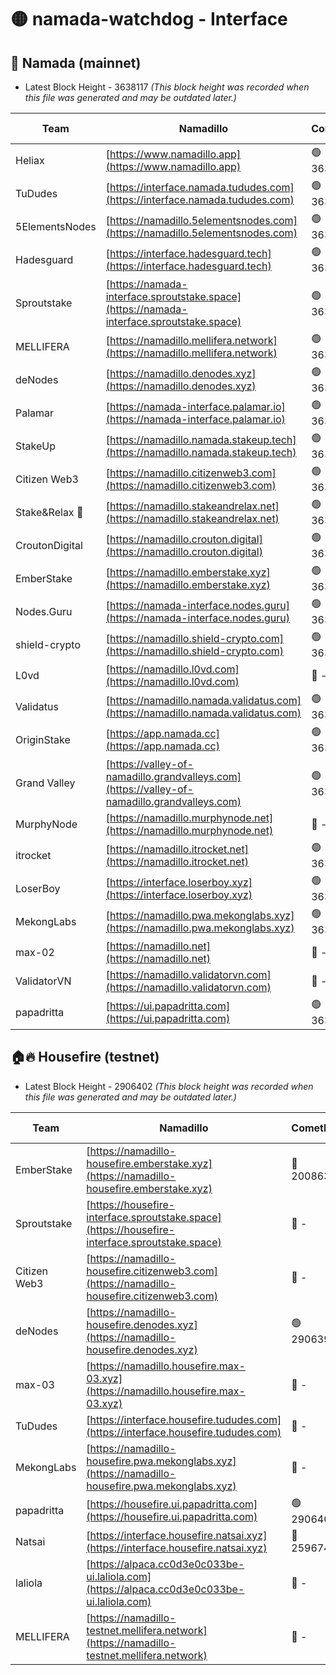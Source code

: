 # 🟡 namada-watchdog - Interface

## 🚀 Namada (mainnet)
- Latest Block Height - 3638117 *(This block height was recorded when this file was generated and may be outdated later.)*

| Team | Namadillo | CometBFT | Indexer | MASP Indexer |
|-|-|-|-|-|
| Heliax | [https://www.namadillo.app](https://www.namadillo.app) | 🟢 3638095 | 🟢 3638095 | 🟢 3638095 |
| TuDudes | [https://interface.namada.tududes.com](https://interface.namada.tududes.com) | 🟢 3638096 | 🟢 3638095 | 🟢 3638095 |
| 5ElementsNodes | [https://namadillo.5elementsnodes.com](https://namadillo.5elementsnodes.com) | 🟢 3638096 | 🟢 3638096 | 🟢 3638096 |
| Hadesguard | [https://interface.hadesguard.tech](https://interface.hadesguard.tech) | 🟢 3638097 | 🟢 3638095 | 🟢 3638096 |
| Sproutstake | [https://namada-interface.sproutstake.space](https://namada-interface.sproutstake.space) | 🟢 3638097 | 🟢 3638097 | 🟢 3638097 |
| MELLIFERA | [https://namadillo.mellifera.network](https://namadillo.mellifera.network) | 🟢 3638098 | 🟢 3638098 | 🟢 3638098 |
| deNodes | [https://namadillo.denodes.xyz](https://namadillo.denodes.xyz) | 🟢 3638099 | 🟢 3638099 | 🟢 3638099 |
| Palamar | [https://namada-interface.palamar.io](https://namada-interface.palamar.io) | 🟢 3638100 | 🟢 3638100 | 🟢 3638100 |
| StakeUp | [https://namadillo.namada.stakeup.tech](https://namadillo.namada.stakeup.tech) | 🟢 3638100 | 🟢 3638100 | 🟢 3638100 |
| Citizen Web3 | [https://namadillo.citizenweb3.com](https://namadillo.citizenweb3.com) | 🟢 3638101 | 🟢 3638101 | 🟢 3638101 |
| Stake&Relax 🦥 | [https://namadillo.stakeandrelax.net](https://namadillo.stakeandrelax.net) | 🟢 3638102 | 🟢 3638102 | 🟢 3638102 |
| CroutonDigital | [https://namadillo.crouton.digital](https://namadillo.crouton.digital) | 🟢 3638103 | 🟢 3638102 | 🟢 3638103 |
| EmberStake | [https://namadillo.emberstake.xyz](https://namadillo.emberstake.xyz) | 🟢 3638103 | 🟢 3638103 | 🟢 3638103 |
| Nodes.Guru | [https://namada-interface.nodes.guru](https://namada-interface.nodes.guru) | 🟢 3638104 | 🟢 3638104 | 🟢 3638104 |
| shield-crypto | [https://namadillo.shield-crypto.com](https://namadillo.shield-crypto.com) | 🟢 3638104 | 🟢 3638104 | 🟢 3638104 |
| L0vd | [https://namadillo.l0vd.com](https://namadillo.l0vd.com) | 🔴 - | 🔴 - | 🔴 - |
| Validatus | [https://namadillo.namada.validatus.com](https://namadillo.namada.validatus.com) | 🟢 3638107 | 🟢 3638107 | 🟢 3638107 |
| OriginStake | [https://app.namada.cc](https://app.namada.cc) | 🟢 3638108 | 🟢 3638108 | 🟢 3638108 |
| Grand Valley | [https://valley-of-namadillo.grandvalleys.com](https://valley-of-namadillo.grandvalleys.com) | 🟢 3638109 | 🟢 3638108 | 🟢 3638108 |
| MurphyNode | [https://namadillo.murphynode.net](https://namadillo.murphynode.net) | 🔴 - | 🔴 - | 🔴 - |
| itrocket | [https://namadillo.itrocket.net](https://namadillo.itrocket.net) | 🟢 3638111 | 🟢 3638111 | 🟢 3638111 |
| LoserBoy | [https://interface.loserboy.xyz](https://interface.loserboy.xyz) | 🟢 3638112 | 🟢 3638111 | 🟢 3638111 |
| MekongLabs | [https://namadillo.pwa.mekonglabs.xyz](https://namadillo.pwa.mekonglabs.xyz) | 🟢 3638112 | 🟢 3638112 | 🟢 3638112 |
| max-02 | [https://namadillo.net](https://namadillo.net) | 🔴 - | 🔴 - | 🔴 - |
| ValidatorVN | [https://namadillo.validatorvn.com](https://namadillo.validatorvn.com) | 🔴 - | 🔴 - | 🔴 - |
| papadritta | [https://ui.papadritta.com](https://ui.papadritta.com) | 🟢 3638117 | 🟢 3638117 | 🟢 3638117 |

## 🏠🔥 Housefire (testnet)
- Latest Block Height - 2906402 *(This block height was recorded when this file was generated and may be outdated later.)*

| Team | Namadillo | CometBFT | Indexer | MASP Indexer |
|-|-|-|-|-|
| EmberStake | [https://namadillo-housefire.emberstake.xyz](https://namadillo-housefire.emberstake.xyz) | 🔴 2008636 | 🔴 - | 🔴 - |
| Sproutstake | [https://housefire-interface.sproutstake.space](https://housefire-interface.sproutstake.space) | 🔴 - | 🔴 - | 🔴 - |
| Citizen Web3 | [https://namadillo-housefire.citizenweb3.com](https://namadillo-housefire.citizenweb3.com) | 🔴 - | 🔴 - | 🔴 - |
| deNodes | [https://namadillo-housefire.denodes.xyz](https://namadillo-housefire.denodes.xyz) | 🟢 2906391 | 🟢 2906391 | 🟢 2906390 |
| max-03 | [https://namadillo.housefire.max-03.xyz](https://namadillo.housefire.max-03.xyz) | 🔴 - | 🔴 - | 🔴 - |
| TuDudes | [https://interface.housefire.tududes.com](https://interface.housefire.tududes.com) | 🔴 - | 🔴 2871048 | 🔴 2871048 |
| MekongLabs | [https://namadillo-housefire.pwa.mekonglabs.xyz](https://namadillo-housefire.pwa.mekonglabs.xyz) | 🔴 - | 🔴 2871048 | 🔴 2871048 |
| papadritta | [https://housefire.ui.papadritta.com](https://housefire.ui.papadritta.com) | 🟢 2906402 | 🟢 2906402 | 🟢 2906402 |
| Natsai | [https://interface.housefire.natsai.xyz](https://interface.housefire.natsai.xyz) | 🔴 2596741 | 🔴 2596741 | 🔴 2596741 |
| laliola | [https://alpaca.cc0d3e0c033be-ui.laliola.com](https://alpaca.cc0d3e0c033be-ui.laliola.com) | 🔴 - | 🔴 - | 🔴 - |
| MELLIFERA | [https://namadillo-testnet.mellifera.network](https://namadillo-testnet.mellifera.network) | 🔴 - | 🔴 2778001 | 🔴 2607259 |

